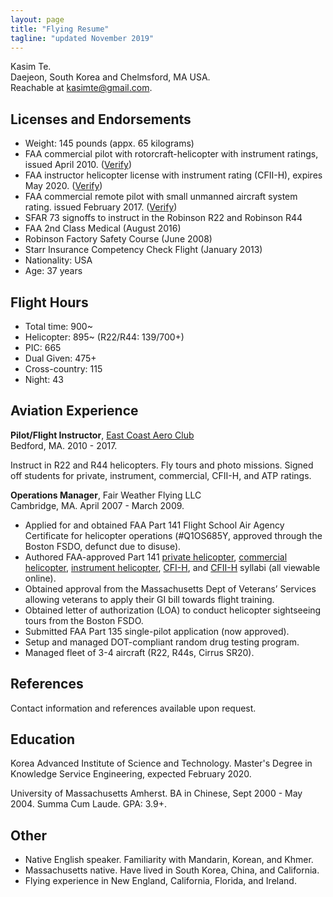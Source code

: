 ```yaml
---
layout: page
title: "Flying Resume"
tagline: "updated November 2019"
---
```


Kasim Te. <br />Daejeon, South Korea and Chelmsford, MA USA.<br />Reachable at [kasimte@gmail.com](mailto:kasimte@gmail.com).

## Licenses and Endorsements

- Weight: 145 pounds (appx. 65 kilograms)
- FAA commercial pilot with rotorcraft-helicopter with instrument ratings, issued April 2010. ([Verify](https://amsrvs.registry.faa.gov/airmeninquiry))
- FAA instructor helicopter license with instrument rating (CFII-H), expires May 2020. ([Verify](https://amsrvs.registry.faa.gov/airmeninquiry))
- FAA commercial remote pilot with small unmanned aircraft system rating. issued February 2017. ([Verify](https://amsrvs.registry.faa.gov/airmeninquiry))
- SFAR 73 signoffs to instruct in the Robinson R22 and Robinson R44
- FAA 2nd	 Class Medical (August 2016)
- Robinson Factory Safety Course (June 2008)
- Starr Insurance Competency Check Flight (January 2013)
- Nationality: USA
- Age: 37 years

## Flight Hours

- Total time: 900~
- Helicopter: 895~ (R22/R44: 139/700+)
- PIC: 665
- Dual Given: 475+
- Cross-country: 115
- Night: 43

## Aviation Experience

**Pilot/Flight Instructor**, <a href='http://www.ecacbed.com'>East Coast
Aero Club</a><br />Bedford, MA. 2010 - 2017.

Instruct in R22 and R44 helicopters. Fly tours and photo
missions. Signed off students for private, instrument, commercial,
CFII-H, and ATP ratings.

**Operations Manager**, Fair Weather Flying LLC<br />Cambridge, MA. April 2007 - March 2009.

- Applied for and obtained FAA Part 141 Flight School Air Agency Certificate for helicopter operations (#Q1OS685Y, approved through the Boston FSDO, defunct due to disuse).
- Authored FAA-approved Part 141 <a href='http://philip.greenspun.com/flying/helicopter-141/private/'>private helicopter</a>, <a href='http://philip.greenspun.com/flying/helicopter-141/commercial/'>commercial helicopter</a>, <a href='http://philip.greenspun.com/flying/helicopter-141/commercial/'>instrument helicopter</a>, <a href='http://philip.greenspun.com/flying/helicopter-141/cfi/'>CFI-H</a>, and <a href='http://philip.greenspun.com/flying/helicopter-141/cfii/'>CFII-H</a> syllabi (all viewable online).
- Obtained approval from the Massachusetts Dept of Veterans&#8217; Services allowing veterans to apply their GI bill towards flight training.
- Obtained letter of authorization (LOA) to conduct helicopter sightseeing tours from the Boston FSDO.
- Submitted FAA Part 135 single-pilot application (now approved).
- Setup and managed DOT-compliant random drug testing program.
- Managed fleet of 3-4 aircraft (R22, R44s, Cirrus SR20).

## References

Contact information and references available upon request.

## Education

Korea Advanced Institute of Science and Technology. Master's Degree in Knowledge Service Engineering, expected February 2020. 

University of Massachusetts Amherst. BA in Chinese, Sept 2000 - May 2004. Summa Cum Laude. GPA: 3.9+.

## Other

- Native English speaker. Familiarity with Mandarin, Korean, and Khmer.
- Massachusetts native. Have lived in South Korea, China, and California.
- Flying experience in New England, California, Florida, and Ireland.
